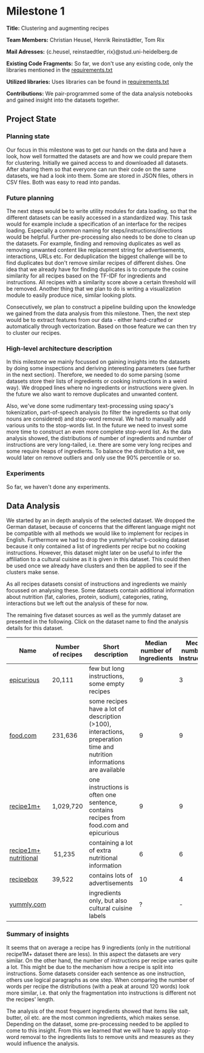# Milestone 1

**Title:** Clustering and augmenting recipes

**Team Members:** Christian Heusel, Henrik Reinstädtler, Tom Rix

**Mail Adresses:** {c.heusel, reinstaedtler, rix}@stud.uni-heidelberg.de

**Existing Code Fragments:** So far, we don't use any existing code, only the libraries mentioned in the [requirements.txt](../requirements.txt)

**Utilized libraries:** Uses libraries can be found in [requirements.txt](../requirements.txt)

**Contributions:** We pair-programmed some of the data analysis notebooks and gained insight into the datasets together.

## Project State

### Planning state

Our focus in this milestone was to get our hands on the data and have a look, how well formatted the datasets are and how we could prepare them for clustering. Initially we gained access to and downloaded all datasets. After sharing them so that everyone can run their code on the same datasets, we had a look into them. Some are stored in JSON files, others in CSV files. Both was easy to read into pandas.

### Future planning

The next steps would be to write utility modules for data loading, so that the different datasets can be easily accessed in a standardized way. This task would for example include a specification of an interface for the recipes loading. Especially a common naming for steps/instructions/directions would be helpful. Further pre-processing also needs to be done to clean up the datasets. For example, finding and removing duplicates as well as removing unwanted content like replacement string for advertisements, interactions, URLs etc. For deduplication the biggest challenge will be to find duplicates but don't remove similar recipes of different dishes. One idea that we already have for finding duplicates is to compute the cosine similarity for all recipes based on the TF-IDF for ingredients and instructions. All recipes with a similarity score above a certain threshold will be removed. Another thing that we plan to do is writing a visualization module to easily produce nice, similar looking plots.

Consecutively, we plan to construct a pipeline building upon the knowledge we gained from the data analysis from this milestone. Then, the next step would be to extract features from our data - either hand-crafted or automatically through vectorization. Based on those feature we can then try to cluster our recipes.

### High-level architecture description

In this milestone we mainly focussed on gaining insights into the datasets by doing some inspections and deriving interesting parameters (see further in the next section). Therefore, we needed to do some parsing (some datasets store their lists of ingredients or cooking instructions in a weird way). We dropped lines where no ingredients or instructions were given. In the future we also want to remove duplicates and unwanted content. 

Also, we've done some rudimentary text-processing using spacy's tokenization, part-of-speech analysis (to filter the ingredients so that only nouns are considered) and stop-word removal. We had to manually add various units to the stop-words list. In the future we need to invest some more time to construct an even more complete stop-word list. As the data analysis showed, the distributions of number of ingredients and number of instructions are very long-tailed, i.e. there are some very long recipes and some require heaps of ingredients. To balance the distribution a bit, we would later on remove outliers and only use the 90% percentile or so.

### Experiments

So far, we haven't done any experiments. 


## Data Analysis

We started by an in depth analysis of the selected dataset. We dropped the German dataset, because of concerns that the different language might not be compatible with all methods we would like to implement for recipes in English. Furthermore we had to drop the yummly/what's-cooking dataset because it only contained a list of ingredients per recipe but no cooking instructions. However, this dataset might later on be useful to infer the affiliation to a cultural cuisine as it is given in this dataset. This could then be used once we already have clusters and then be applied to see if the clusters make sense.

As all recipes datasets consist of instructions and ingredients we mainly focussed on analysing these. Some datasets contain additional information about nutrition (fat, calories, protein, sodium), categories, rating, interactions but we left out the analysis of these for now.

The remaining five dataset sources as well as the yummly dataset are presented in the following. Click on the dataset name to find the analysis details for this dataset.

| Name |  Number of recipes | Short description | Median number of Ingredients | Median number of Instructions |
| ---- |  -------------- | ----------------- | --------------------- |--------------------- |
| [epicurious](datasets/epicurious.md) | 20,111| few but long instructions, some empty recipes | 9 | 3 |
| [food.com](datasets/foodcom.md) | 231,636 | some recipes have a lot of description (>100), interactions, preperation time and nutrition informations are available |9 | 9 |
| [recipe1m+](datasets/recipe1m.md) | 1,029,720 | one instructions is often one sentence, contains recipes from food.com and epicurious | 9 | 9 |
| [recipe1m+ nutritional](datasets/recipe1m_nutritional.md) | 51,235 | containing a lot of extra nutritional information | 6 | 6 |
| [recipebox](datasets/recipebox.md)| 39,522 | contains lots of advertisements | 10 | 4 | 
| [yummly.com](datasets/yummlycom.md)| | ingredients only, but also cultural cuisine labels | ? | - |

### Summary of insights

It seems that on average a recipe has 9 ingredients (only in the nutritional recipe1M+ dataset there are less). In this aspect the datasets are very similar. On the other hand, the number of instructions per recipe varies quite a lot. This might be due to the mechanism how a recipe is split into instructions. Some datasets consider each sentence as one instruction, others use logical paragraphs as one step. When comparing the number of words per recipe the distributions (with a peak at around 120 words) look more similar, i.e. that only the fragmentation into instructions is different not the recipes' length.

The analysis of the most frequent ingredients showed that items like salt, butter, oil etc. are the most common ingredients, which makes sense. Depending on the dataset, some pre-processing needed to be applied to come to this insight. From this we learned that we will have to apply stop-word removal to the ingredients lists to remove units and measures as they would influence the analysis.
